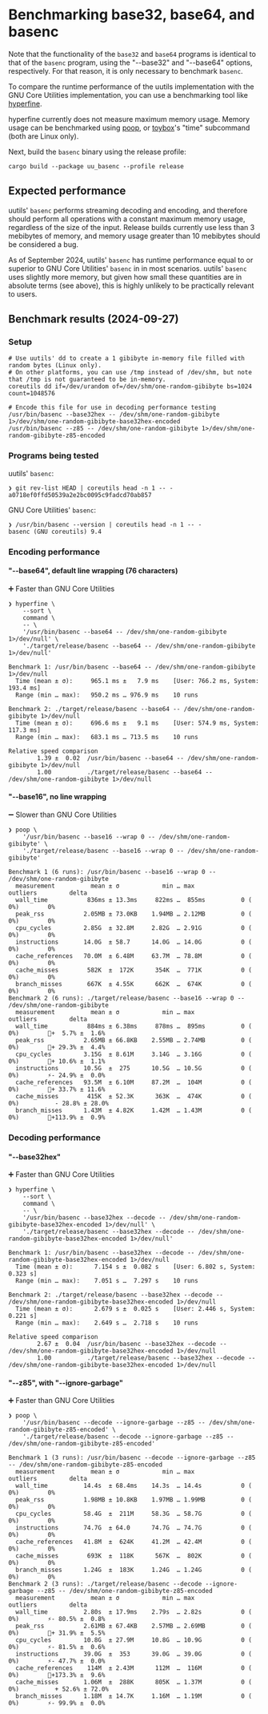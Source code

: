 <!--
spell-checker:ignore gibibyte toybox
-->

# Benchmarking base32, base64, and basenc

Note that the functionality of the `base32` and `base64` programs is identical to that of the `basenc` program, using
the "--base32" and "--base64" options, respectively. For that reason, it is only necessary to benchmark `basenc`.

To compare the runtime performance of the uutils implementation with the GNU Core Utilities implementation, you can
use a benchmarking tool like [hyperfine][0].

hyperfine currently does not measure maximum memory usage. Memory usage can be benchmarked using [poop][2], or
[toybox][3]'s "time" subcommand (both are Linux only).

Next, build the `basenc` binary using the release profile:

```Shell
cargo build --package uu_basenc --profile release
```

## Expected performance

uutils' `basenc` performs streaming decoding and encoding, and therefore should perform all operations with a constant
maximum memory usage, regardless of the size of the input. Release builds currently use less than 3 mebibytes of
memory, and memory usage greater than 10 mebibytes should be considered a bug.

As of September 2024, uutils' `basenc` has runtime performance equal to or superior to GNU Core Utilities' `basenc` in
in most scenarios. uutils' `basenc` uses slightly more memory, but given how small these quantities are in absolute
terms (see above), this is highly unlikely to be practically relevant to users.

## Benchmark results (2024-09-27)

### Setup

```Shell
# Use uutils' dd to create a 1 gibibyte in-memory file filled with random bytes (Linux only).
# On other platforms, you can use /tmp instead of /dev/shm, but note that /tmp is not guaranteed to be in-memory.
coreutils dd if=/dev/urandom of=/dev/shm/one-random-gibibyte bs=1024 count=1048576

# Encode this file for use in decoding performance testing
/usr/bin/basenc --base32hex -- /dev/shm/one-random-gibibyte 1>/dev/shm/one-random-gibibyte-base32hex-encoded
/usr/bin/basenc --z85 -- /dev/shm/one-random-gibibyte 1>/dev/shm/one-random-gibibyte-z85-encoded
```

### Programs being tested

uutils' `basenc`:

```
❯ git rev-list HEAD | coreutils head -n 1 -- -
a0718ef0ffd50539a2e2bc0095c9fadcd70ab857
```

GNU Core Utilities' `basenc`:

```
❯ /usr/bin/basenc --version | coreutils head -n 1 -- -
basenc (GNU coreutils) 9.4
```

### Encoding performance

#### "--base64", default line wrapping (76 characters)

➕ Faster than GNU Core Utilities

```
❯ hyperfine \
    --sort \
    command \
    -- \
    '/usr/bin/basenc --base64 -- /dev/shm/one-random-gibibyte 1>/dev/null' \
    './target/release/basenc --base64 -- /dev/shm/one-random-gibibyte 1>/dev/null'

Benchmark 1: /usr/bin/basenc --base64 -- /dev/shm/one-random-gibibyte 1>/dev/null
  Time (mean ± σ):     965.1 ms ±   7.9 ms    [User: 766.2 ms, System: 193.4 ms]
  Range (min … max):   950.2 ms … 976.9 ms    10 runs

Benchmark 2: ./target/release/basenc --base64 -- /dev/shm/one-random-gibibyte 1>/dev/null
  Time (mean ± σ):     696.6 ms ±   9.1 ms    [User: 574.9 ms, System: 117.3 ms]
  Range (min … max):   683.1 ms … 713.5 ms    10 runs

Relative speed comparison
        1.39 ±  0.02  /usr/bin/basenc --base64 -- /dev/shm/one-random-gibibyte 1>/dev/null
        1.00          ./target/release/basenc --base64 -- /dev/shm/one-random-gibibyte 1>/dev/null
```

#### "--base16", no line wrapping

➖ Slower than GNU Core Utilities

```
❯ poop \
    '/usr/bin/basenc --base16 --wrap 0 -- /dev/shm/one-random-gibibyte' \
    './target/release/basenc --base16 --wrap 0 -- /dev/shm/one-random-gibibyte'

Benchmark 1 (6 runs): /usr/bin/basenc --base16 --wrap 0 -- /dev/shm/one-random-gibibyte
  measurement          mean ± σ            min … max           outliers         delta
  wall_time           836ms ± 13.3ms     822ms …  855ms          0 ( 0%)        0%
  peak_rss           2.05MB ± 73.0KB    1.94MB … 2.12MB          0 ( 0%)        0%
  cpu_cycles         2.85G  ± 32.8M     2.82G  … 2.91G           0 ( 0%)        0%
  instructions       14.0G  ± 58.7      14.0G  … 14.0G           0 ( 0%)        0%
  cache_references   70.0M  ± 6.48M     63.7M  … 78.8M           0 ( 0%)        0%
  cache_misses        582K  ±  172K      354K  …  771K           0 ( 0%)        0%
  branch_misses       667K  ± 4.55K      662K  …  674K           0 ( 0%)        0%
Benchmark 2 (6 runs): ./target/release/basenc --base16 --wrap 0 -- /dev/shm/one-random-gibibyte
  measurement          mean ± σ            min … max           outliers         delta
  wall_time           884ms ± 6.38ms     878ms …  895ms          0 ( 0%)        💩+  5.7% ±  1.6%
  peak_rss           2.65MB ± 66.8KB    2.55MB … 2.74MB          0 ( 0%)        💩+ 29.3% ±  4.4%
  cpu_cycles         3.15G  ± 8.61M     3.14G  … 3.16G           0 ( 0%)        💩+ 10.6% ±  1.1%
  instructions       10.5G  ±  275      10.5G  … 10.5G           0 ( 0%)        ⚡- 24.9% ±  0.0%
  cache_references   93.5M  ± 6.10M     87.2M  …  104M           0 ( 0%)        💩+ 33.7% ± 11.6%
  cache_misses        415K  ± 52.3K      363K  …  474K           0 ( 0%)          - 28.8% ± 28.0%
  branch_misses      1.43M  ± 4.82K     1.42M  … 1.43M           0 ( 0%)        💩+113.9% ±  0.9%
```

### Decoding performance

#### "--base32hex"

➕ Faster than GNU Core Utilities

```
❯ hyperfine \
    --sort \
    command \
    -- \
    '/usr/bin/basenc --base32hex --decode -- /dev/shm/one-random-gibibyte-base32hex-encoded 1>/dev/null' \
    './target/release/basenc --base32hex --decode -- /dev/shm/one-random-gibibyte-base32hex-encoded 1>/dev/null'

Benchmark 1: /usr/bin/basenc --base32hex --decode -- /dev/shm/one-random-gibibyte-base32hex-encoded 1>/dev/null
  Time (mean ± σ):      7.154 s ±  0.082 s    [User: 6.802 s, System: 0.323 s]
  Range (min … max):    7.051 s …  7.297 s    10 runs

Benchmark 2: ./target/release/basenc --base32hex --decode -- /dev/shm/one-random-gibibyte-base32hex-encoded 1>/dev/null
  Time (mean ± σ):      2.679 s ±  0.025 s    [User: 2.446 s, System: 0.221 s]
  Range (min … max):    2.649 s …  2.718 s    10 runs

Relative speed comparison
        2.67 ±  0.04  /usr/bin/basenc --base32hex --decode -- /dev/shm/one-random-gibibyte-base32hex-encoded 1>/dev/null
        1.00          ./target/release/basenc --base32hex --decode -- /dev/shm/one-random-gibibyte-base32hex-encoded 1>/dev/null
```

#### "--z85", with "--ignore-garbage"

➕ Faster than GNU Core Utilities

```
❯ poop \
    '/usr/bin/basenc --decode --ignore-garbage --z85 -- /dev/shm/one-random-gibibyte-z85-encoded' \
    './target/release/basenc --decode --ignore-garbage --z85 -- /dev/shm/one-random-gibibyte-z85-encoded'

Benchmark 1 (3 runs): /usr/bin/basenc --decode --ignore-garbage --z85 -- /dev/shm/one-random-gibibyte-z85-encoded
  measurement          mean ± σ            min … max           outliers         delta
  wall_time          14.4s  ± 68.4ms    14.3s  … 14.4s           0 ( 0%)        0%
  peak_rss           1.98MB ± 10.8KB    1.97MB … 1.99MB          0 ( 0%)        0%
  cpu_cycles         58.4G  ±  211M     58.3G  … 58.7G           0 ( 0%)        0%
  instructions       74.7G  ± 64.0      74.7G  … 74.7G           0 ( 0%)        0%
  cache_references   41.8M  ±  624K     41.2M  … 42.4M           0 ( 0%)        0%
  cache_misses        693K  ±  118K      567K  …  802K           0 ( 0%)        0%
  branch_misses      1.24G  ±  183K     1.24G  … 1.24G           0 ( 0%)        0%
Benchmark 2 (3 runs): ./target/release/basenc --decode --ignore-garbage --z85 -- /dev/shm/one-random-gibibyte-z85-encoded
  measurement          mean ± σ            min … max           outliers         delta
  wall_time          2.80s  ± 17.9ms    2.79s  … 2.82s           0 ( 0%)        ⚡- 80.5% ±  0.8%
  peak_rss           2.61MB ± 67.4KB    2.57MB … 2.69MB          0 ( 0%)        💩+ 31.9% ±  5.5%
  cpu_cycles         10.8G  ± 27.9M     10.8G  … 10.9G           0 ( 0%)        ⚡- 81.5% ±  0.6%
  instructions       39.0G  ±  353      39.0G  … 39.0G           0 ( 0%)        ⚡- 47.7% ±  0.0%
  cache_references    114M  ± 2.43M      112M  …  116M           0 ( 0%)        💩+173.3% ±  9.6%
  cache_misses       1.06M  ±  288K      805K  … 1.37M           0 ( 0%)          + 52.6% ± 72.0%
  branch_misses      1.18M  ± 14.7K     1.16M  … 1.19M           0 ( 0%)        ⚡- 99.9% ±  0.0%
```

[0]: https://github.com/sharkdp/hyperfine
[1]: https://github.com/sharkdp/hyperfine?tab=readme-ov-file#installation
[2]: https://github.com/andrewrk/poop
[3]: https://landley.net/toybox/
